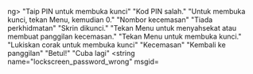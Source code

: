 ng>
    <string name="keyguard_password_enter_pin_password_code" msgid="6391755146112503443">"Taip PIN untuk membuka kunci"</string>
    <string name="keyguard_password_wrong_pin_code" msgid="2422225591006134936">"Kod PIN salah."</string>
    <string name="keyguard_label_text" msgid="861796461028298424">"Untuk membuka kunci, tekan Menu, kemudian 0."</string>
    <string name="emergency_call_dialog_number_for_display" msgid="696192103195090970">"Nombor kecemasan"</string>
    <string name="lockscreen_carrier_default" msgid="6169005837238288522">"Tiada perkhidmatan"</string>
    <string name="lockscreen_screen_locked" msgid="7288443074806832904">"Skrin dikunci."</string>
    <string name="lockscreen_instructions_when_pattern_enabled" msgid="46154051614126049">"Tekan Menu untuk menyahsekat atau membuat panggilan kecemasan."</string>
    <string name="lockscreen_instructions_when_pattern_disabled" msgid="686260028797158364">"Tekan Menu untuk membuka kunci."</string>
    <string name="lockscreen_pattern_instructions" msgid="7478703254964810302">"Lukiskan corak untuk membuka kunci"</string>
    <string name="lockscreen_emergency_call" msgid="5298642613417801888">"Kecemasan"</string>
    <string name="lockscreen_return_to_call" msgid="5244259785500040021">"Kembali ke panggilan"</string>
    <string name="lockscreen_pattern_correct" msgid="9039008650362261237">"Betul!"</string>
    <string name="lockscreen_pattern_wrong" msgid="4317955014948108794">"Cuba lagi"</string>
    <string name="lockscreen_password_wrong" msgid=